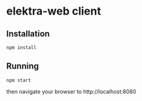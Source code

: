 # elektra-web client


## Installation

```
npm install
```


## Running

```
npm start
```

then navigate your browser to http://localhost:8080
